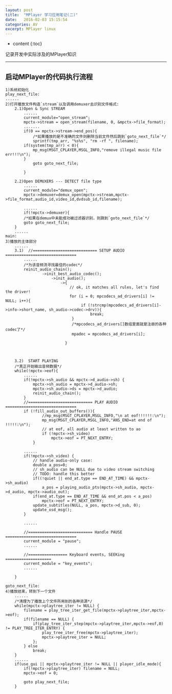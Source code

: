 ```yaml
---
layout: post
title:  "MPlayer 学习应用笔记(二)"
date:   2016-02-03 15:15:54
categories: AV
excerpt: MPlayer linux
---
```


* content
{:toc}

记录开发中实际涉及的MPlayer知识

---

## 启动MPlayer的代码执行流程

<pre><code>1)系统初始化
play_next_file:
......
2)打开播放文件构造`stream`以及调用demuxer去识别文件格式:
	2.1)Open & Sync STREAM	
		......
		current_module="open_stream";
        mpctx->stream = open_stream(filename, 0, &mpctx->file_format);
		.......
		if(0 == mpctx->stream->end_pos){
			/*如果播放的是不准确的文件则删除当前文件然后跳到`goto_next_file`*/
			sprintf(tmp_arr, "%s%s", "rm -rf ", filename);
		if(system(tmp_arr) < 0){
			mp_msg(MSGT_CPLAYER,MSGL_INFO,"remove illegal music file err!!!\n");
		}
			goto goto_next_file;
			
		}

	2.2)Open DEMUXERS --- DETECT file type
		......
		current_module="demux_open";
		mpctx->demuxer=demux_open(mpctx->stream,mpctx->file_format,audio_id,video_id,dvdsub_id,filename);
		
		......
		if(!mpctx->demuxer){
		/*如果在demux中未能成功被过滤器识别，则跳到`goto_next_file`*/
		goto goto_next_file;
	}
	......
main:	
3)播放的主体部分
	......
	3.1)  //============================ SETUP AUDIO ===============================
	    ......
		/*为该音频流寻找最佳的codec*/
		reinit_audio_chain();
				->init_best_audio_codec();
					->init_audio();
						->{
						    // ok, it matches all rules, let's find the driver!
		                    for (i = 0; mpcodecs_ad_drivers[i] != NULL; i++){
		                         if (!strcmp(mpcodecs_ad_drivers[i]->info->short_name, sh_audio->codec->drv)){
				                     break;
							 }
							 /*mpcodecs_ad_drivers[]数组里面就是注册的各种codec了*/
							 mpadec = mpcodecs_ad_drivers[i];
		                  
						  }
		
						  

	3.2)  START PLAYING
	/*真正开始输出音频数据*/
	while(!mpctx->eof){
		......
		if(!mpctx->sh_audio && mpctx->d_audio->sh) {
			mpctx->sh_audio = mpctx->d_audio->sh;
			mpctx->sh_audio->ds = mpctx->d_audio;
			reinit_audio_chain();
		}
		//============================ PLAY AUDIO ===============================
		if (!fill_audio_out_buffers()){
				//mp_msg(MSGT_CPLAYER,MSGL_INFO,"\n at eof!!!!!!:\n");
				mp_msg(MSGT_CPLAYER,MSGL_INFO,"ANS_END=at end of !!!!!:\n");
				// at eof, all audio at least written to ao
				if (!mpctx->sh_video)
					mpctx->eof = PT_NEXT_ENTRY;
			}
		
		......
		if(!mpctx->sh_video) {
			// handle audio-only case:
			double a_pos=0;
			// sh_audio can be NULL due to video stream switching
			// TODO: handle this better
			if((!quiet || end_at.type == END_AT_TIME) && mpctx->sh_audio)
				a_pos = playing_audio_pts(mpctx->sh_audio, mpctx->d_audio, mpctx->audio_out);
			if(end_at.type == END_AT_TIME && end_at.pos < a_pos)
				mpctx->eof = PT_NEXT_ENTRY;
			update_subtitles(NULL, a_pos, mpctx->d_sub, 0);
			update_osd_msg();
		}
		
		......
		
		//============================ Handle PAUSE ===============================
		current_module = "pause";
		......
		
		//================= Keyboard events, SEEKing ====================
		current_module = "key_events";
		......
		
	}

goto_next_file: 
4)播放结束，转到下一个文件
	......
	/*清理为了播放上个文件所用到的各种资源*/
	while(mpctx->playtree_iter != NULL) {
		filename = play_tree_iter_get_file(mpctx->playtree_iter,mpctx->eof);
		if(filename == NULL) {
			if(play_tree_iter_step(mpctx->playtree_iter,mpctx->eof,0) != PLAY_TREE_ITER_ENTRY) {
			    play_tree_iter_free(mpctx->playtree_iter);
			    mpctx->playtree_iter = NULL;
			};
		} else
			break;
	}
	......
	if(use_gui || mpctx->playtree_iter != NULL || player_idle_mode){
		if(!mpctx->playtree_iter) filename = NULL;
		mpctx->eof = 0;
		
		goto play_next_file;
	}
</code></pre>	
	
	
	
	
	
	
	
	
	
	
	
